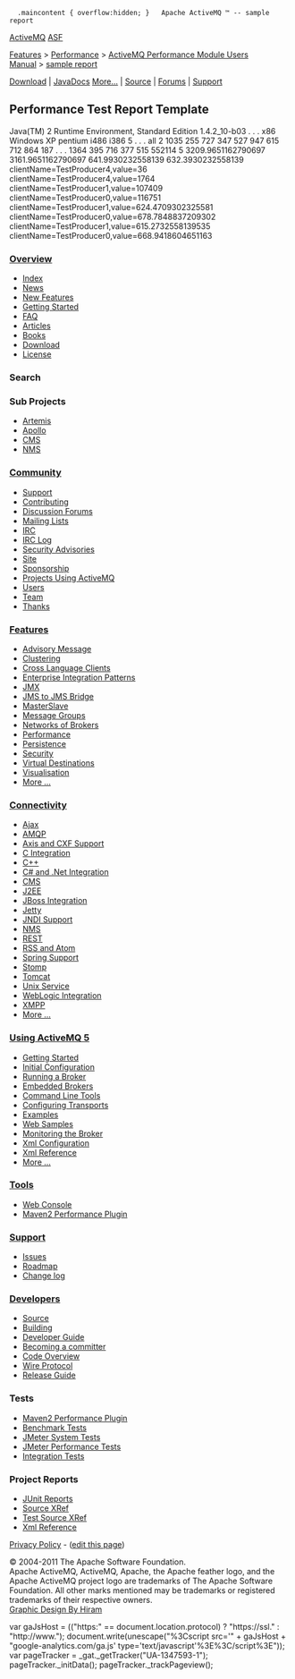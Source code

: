       .maincontent { overflow:hidden; }   Apache ActiveMQ ™ -- sample report 

[ActiveMQ](http://activemq.apache.org "The most popular and powerful open source Message Broker") [ASF](http://www.apache.org "The Apache Software Foundation")

[Features](features.html) > [Performance](performance.html) > [ActiveMQ Performance Module Users Manual](activemq-performance-module-users-manual.html) > [sample report](sample-report.html)

[Download](download.html) | [JavaDocs](http://activemq.apache.org/maven/apidocs/index.html) [More...](javadocs.html) | [Source](source.html) | [Forums](discussion-forums.html) | [Support](support.html)

Performance Test Report Template
--------------------------------

<testResult>
  <property name='systemSettings'>
    <props>
      <prop key='java.runtime.name'>Java(TM) 2 Runtime Environment, Standard Edition</prop>
      <prop key='java.vm.version'>1.4.2_10-b03</prop>
                     .
                     .
                     .
      <prop key='os.arch'>x86</prop>
      <prop key='os.name'>Windows XP</prop>
      <prop key='sun.cpu.isalist'>pentium i486 i386</prop>
    </props>
  </property>

  <property name='testProperties'>
    <props>
      <prop key='sysTest.numClients'>5</prop>
                     .
                     .
                     .
      <prop key='sysTest.destDistro'>all</prop>
      <prop key='sysTest.totalDests'>2</prop>
    </props>
  </property>

  <property name='performanceData'>
    <list>
      <value index='0' clientName='TestProducer0'>1035</value>
      <value index='0' clientName='TestProducer3'>255</value>
      <value index='0' clientName='TestProducer4'>727</value>
      <value index='0' clientName='TestProducer2'>347</value>
      <value index='0' clientName='TestProducer1'>527</value>
      <value index='1' clientName='TestProducer0'>947</value>
      <value index='1' clientName='TestProducer3'>615</value>
      <value index='1' clientName='TestProducer4'>712</value>
      <value index='1' clientName='TestProducer2'>864</value>
      <value index='1' clientName='TestProducer1'>187</value>
                     .
                     .
                     .
      <value index='171' clientName='TestProducer0'>1364</value>
      <value index='171' clientName='TestProducer3'>395</value>
      <value index='171' clientName='TestProducer4'>716</value>
      <value index='171' clientName='TestProducer2'>377</value>
      <value index='171' clientName='TestProducer1'>515</value>
    </list>
  </property>

  <property name='perfSummary'>
    <props>
      <prop key='SystemTotalTP'>552114</prop>
      <prop key='SystemTotalClients'>5</prop>
      <prop key='SystemAveTP'>3209.9651162790697</prop>
      <prop key='SystemAveEMMTP'>3161.9651162790697</prop>
      <prop key='SystemAveClientTP'>641.9930232558139</prop>
      <prop key='SystemAveClientEMMTP'>632.3930232558139</prop>
      <prop key='MinClientTP'>clientName=TestProducer4,value=36</prop>
      <prop key='MaxClientTP'>clientName=TestProducer4,value=1764</prop>
      <prop key='MinClientTotalTP'>clientName=TestProducer1,value=107409</prop>
      <prop key='MaxClientTotalTP'>clientName=TestProducer0,value=116751</prop>
      <prop key='MinClientAveTP'>clientName=TestProducer1,value=624.4709302325581</prop>
      <prop key='MaxClientAveTP'>clientName=TestProducer0,value=678.7848837209302</prop>
      <prop key='MinClientAveEMMTP'>clientName=TestProducer1,value=615.2732558139535</prop>
      <prop key='MaxClientAveEMMTP'>clientName=TestProducer0,value=668.9418604651163</prop>
    </props>
  </property>
</testResult>

### [Overview](overview.html)

*   [Index](index.html)
*   [News](news.html)
*   [New Features](new-features.html)
*   [Getting Started](getting-started.html)
*   [FAQ](faq.html)
*   [Articles](articles.html)
*   [Books](books.html)
*   [Download](download.html)
*   [License](http://www.apache.org/licenses/)

### Search

    
  

### Sub Projects

*   [Artemis](http://activemq.apache.org/artemis/)
*   [Apollo](http://activemq.apache.org/apollo "ActiveMQ Apollo")
*   [CMS](http://activemq.apache.org/cms/)
*   [NMS](http://activemq.apache.org/nms/ "NMS is the .Net Messaging API")

### [Community](community.html)

*   [Support](support.html)
*   [Contributing](contributing.html)
*   [Discussion Forums](discussion-forums.html)
*   [Mailing Lists](mailing-lists.html)
*   [IRC](irc.html)
*   [IRC Log](http://javabot.evanchooly.com/logs/%23apache-activemq/today)
*   [Security Advisories](security-advisories.html)
*   [Site](site.html)
*   [Sponsorship](http://www.apache.org/foundation/sponsorship.html)
*   [Projects Using ActiveMQ](projects-using-activemq.html)
*   [Users](users.html)
*   [Team](team.html)
*   [Thanks](thanks.html)

### [Features](features.html)

*   [Advisory Message](advisory-message.html)
*   [Clustering](clustering.html)
*   [Cross Language Clients](cross-language-clients.html)
*   [Enterprise Integration Patterns](enterprise-integration-patterns.html)
*   [JMX](jmx.html)
*   [JMS to JMS Bridge](jms-to-jms-bridge.html)
*   [MasterSlave](masterslave.html)
*   [Message Groups](message-groups.html)
*   [Networks of Brokers](networks-of-brokers.html)
*   [Performance](performance.html)
*   [Persistence](persistence.html)
*   [Security](security.html)
*   [Virtual Destinations](virtual-destinations.html)
*   [Visualisation](visualisation.html)
*   [More ...](features.html)

### [Connectivity](connectivity.html)

*   [Ajax](ajax.html)
*   [AMQP](amqp.html)
*   [Axis and CXF Support](axis-and-cxf-support.html)
*   [C Integration](c-integration.html)
*   [C++](activemq-c-clients.html)
*   [C# and .Net Integration](http://activemq.apache.org/nms/)
*   [CMS](http://activemq.apache.org/cms/)
*   [J2EE](j2ee.html)
*   [JBoss Integration](jboss-integration.html)
*   [Jetty](http://docs.codehaus.org/display/JETTY/Integrating+with+ActiveMQ)
*   [JNDI Support](jndi-support.html)
*   [NMS](http://activemq.apache.org/nms/ "NMS is the .Net Messaging API")
*   [REST](rest.html)
*   [RSS and Atom](rss-and-atom.html)
*   [Spring Support](spring-support.html)
*   [Stomp](stomp.html)
*   [Tomcat](tomcat.html)
*   [Unix Service](unix-service.html)
*   [WebLogic Integration](weblogic-integration.html)
*   [XMPP](xmpp.html)
*   [More ...](connectivity.html)

### [Using ActiveMQ 5](using-activemq-5.html)

*   [Getting Started](version-5-getting-started.html)
*   [Initial Configuration](version-5-initial-configuration.html)
*   [Running a Broker](version-5-run-broker.html)
*   [Embedded Brokers](how-do-i-embed-a-broker-inside-a-connection.html)
*   [Command Line Tools](activemq-command-line-tools-reference.html)
*   [Configuring Transports](configuring-version-5-transports.html)
*   [Examples](version-5-examples.html)
*   [Web Samples](version-5-web-samples.html)
*   [Monitoring the Broker](how-can-i-monitor-activemq.html)
*   [Xml Configuration](version-5-xml-configuration.html)
*   [Xml Reference](xml-reference.html)
*   [More ...](using-activemq-5.html)

### [Tools](tools.html)

*   [Web Console](web-console.html)
*   [Maven2 Performance Plugin](activemq-performance-module-users-manual.html)

### [Support](support.html)

*   [Issues](http://issues.apache.org/jira/browse/AMQ)
*   [Roadmap](http://issues.apache.org/activemq/browse/AMQ?report=com.atlassian.jira.plugin.system.project:roadmap-panel)
*   [Change log](http://issues.apache.org/activemq/browse/AMQ?report=com.atlassian.jira.plugin.system.project:changelog-panel)

### [Developers](developers.html)

*   [Source](source.html)
*   [Building](building.html)
*   [Developer Guide](developer-guide.html)
*   [Becoming a committer](becoming-a-committer.html)
*   [Code Overview](code-overview.html)
*   [Wire Protocol](wire-protocol.html)
*   [Release Guide](release-guide.html)

### Tests

*   [Maven2 Performance Plugin](activemq-performance-module-users-manual.html)
*   [Benchmark Tests](benchmark-tests.html)
*   [JMeter System Tests](jmeter-system-tests.html)
*   [JMeter Performance Tests](jmeter-performance-tests.html)
*   [Integration Tests](integration-tests.html)

### Project Reports

*   [JUnit Reports](junit-reports.html)
*   [Source XRef](source-xref.html)
*   [Test Source XRef](test-source-xref.html)
*   [Xml Reference](xml-reference.html)

[Privacy Policy](http://activemq.apache.org/privacy-policy.html) \- ([edit this page](https://cwiki.apache.org/confluence/pages/editpage.action?pageId=36224))

© 2004-2011 The Apache Software Foundation.  
Apache ActiveMQ, ActiveMQ, Apache, the Apache feather logo, and the Apache ActiveMQ project logo are trademarks of The Apache Software Foundation. All other marks mentioned may be trademarks or registered trademarks of their respective owners.  
[Graphic Design By Hiram](http://hiramchirino.com)

var gaJsHost = (("https:" == document.location.protocol) ? "https://ssl." : "http://www."); document.write(unescape("%3Cscript src='" + gaJsHost + "google-analytics.com/ga.js' type='text/javascript'%3E%3C/script%3E")); var pageTracker = \_gat.\_getTracker("UA-1347593-1"); pageTracker.\_initData(); pageTracker.\_trackPageview();